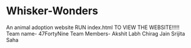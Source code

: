 # Whisker-Wonders
An animal adoption website
RUN index.html TO VIEW THE WEBSITE!!!!!
Team name- 47FortyNine
Team Members-
Akshit Labh
Chirag Jain
Srijita Saha
